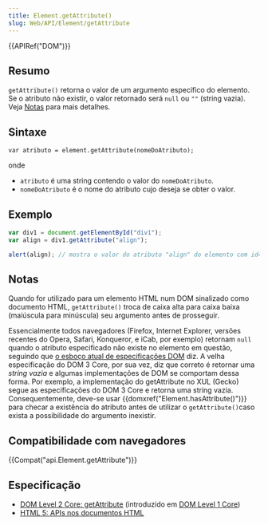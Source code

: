 ```yaml
---
title: Element.getAttribute()
slug: Web/API/Element/getAttribute
---
```


{{APIRef("DOM")}}

## Resumo

`getAttribute()` retorna o valor de um argumento específico do elemento. Se o atributo não existir, o valor retornado será `null` ou `""` (string vazia). Veja [Notas](#notas) para mais detalhes.

## Sintaxe

```
var atributo = element.getAttribute(nomeDoAtributo);
```

onde

- `atributo` é uma string contendo o valor do `nomeDoAtributo`.
- `nomeDoAtributo` é o nome do atributo cujo deseja se obter o valor.

## Exemplo

```js
var div1 = document.getElementById("div1");
var align = div1.getAttribute("align");

alert(align); // mostra o valor do atributo "align" do elemento com id="div1"
```

## Notas

Quando for utilizado para um elemento HTML num DOM sinalizado como documento HTML, `getAttribute()` troca de caixa alta para caixa baixa (maiúscula para minúscula) seu argumento antes de prosseguir.

Essencialmente todos navegadores (Firefox, Internet Explorer, versões recentes do Opera, Safari, Konqueror, e iCab, por exemplo) retornam `null` quando o atributo especificado não existe no elemento em questão, seguindo que [o esboço atual de especificações DOM](http://dom.spec.whatwg.org/#dom-element-getattribute) diz. A velha especificação do DOM 3 Core, por sua vez, diz que correto é retornar uma _string vazia_ e algumas implementações de DOM se comportam dessa forma. Por exemplo, a implementação do getAttribute no XUL (Gecko) segue as especificações do DOM 3 Core e retorna uma string vazia. Consequentemente, deve-se usar {{domxref("Element.hasAttribute()")}} para checar a existência do atributo antes de utilizar o `getAttribute()`caso exista a possibilidade do argumento inexistir.

## Compatibilidade com navegadores

{{Compat("api.Element.getAttribute")}}

## Especificação

- [DOM Level 2 Core: getAttribute](http://www.w3.org/TR/DOM-Level-2-Core/core.html#ID-666EE0F9) (introduzido em [DOM Level 1 Core](http://www.w3.org/TR/REC-DOM-Level-1/level-one-core.html#method-getAttribute))
- [HTML 5: APIs nos documentos HTML](http://www.whatwg.org/specs/web-apps/current-work/multipage/dom.html#apis-in-html-documents)
